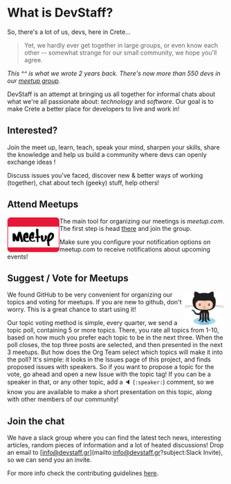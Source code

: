 # What is DevStaff?

So, there's a lot of us, devs, here in Crete... 

> Yet, we hardly ever get together in large groups, or even know each other -- somewhat strange for our small community, we hope you'll agree. 

_This ^^ is what we wrote 2 years back. There's now more than 550 devs in our [meetup group](http://www.meetup.com/DevStaff-A-Developer-Community-Gathering-In-Crete/)._

DevStaff is an attempt at bringing us all together for informal chats about what we're all passionate about: _technology_ and _software_. Our goal is to make Crete a better place for developers to live and work in!

## Interested?

Join the meet up, learn, teach, speak your mind, sharpen your skills, share the knowledge and help us build a community where devs can openly exchange ideas ! 

Discuss issues you've faced, discover new & better ways of working (together), chat about tech (geeky) stuff, help others!

## Attend Meetups

<a href="http://www.meetup.com/DevStaff-A-Developer-Community-Gathering-In-Crete/"><img src="images/meetup.png" align="left"  height="80" ></a>

The main tool for organizing our meetings is *meetup.com*. The first step is head [there](http://www.meetup.com/DevStaff-A-Developer-Community-Gathering-In-Crete/) and join the group. 

Make sure you configure your notification options on meetup.com to receive notifications about upcoming events!


## Suggest / Vote for Meetups

<img src="images/github.png" align="right"  height="80" >
We found GitHub to be very convenient for organizing our topics and voting for meetups. 
If you are new to github, don't worry. This is a great chance to start using it! 

Our topic voting method is simple, every quarter, we send a topic poll, containing 5 or more topics. There, you rate all topics from 1-10, based on how much you prefer each topic to be in the next three. When the poll closes, the top three posts are selected, and then presented in the next 3 meetups. But how does the Org Team select which topics will make it into the poll? It's simple: it looks in the Issues page of this project, and finds proposed issues with speakers. So if you want to propose a topic for the vote, go ahead and open a new Issue with the topic tag! If you can be a speaker in that, or any other topic, add a :speaker: (`:speaker:`) comment, so we know you are available to make a short presentation on this topic, along with other members of our community!

## Join the chat
We have a slack group where you can find the latest tech news, interesting articles, random pieces of information and a lot of heated discussions! Drop an email to [info@devstaff.gr](mailto:info@devstaff.gr?subject:Slack Invite), so we can send you an invite. 

For more info check the contributing guidelines [here](CONTRIBUTING.md).
